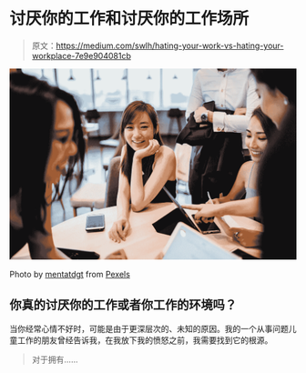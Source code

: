 # 讨厌你的工作和讨厌你的工作场所

> 原文：<https://medium.com/swlh/hating-your-work-vs-hating-your-workplace-7e9e904081cb>

![](img/120cd7f0f7c9496c2fb56e98c9dbc59d.png)

Photo by [mentatdgt](https://www.pexels.com/@mentatdgt-330508?utm_content=attributionCopyText&utm_medium=referral&utm_source=pexels) from [Pexels](https://www.pexels.com/photo/woman-sitting-on-gray-chair-1543895/?utm_content=attributionCopyText&utm_medium=referral&utm_source=pexels)

## 你真的讨厌你的工作或者你工作的环境吗？

当你经常心情不好时，可能是由于更深层次的、未知的原因。我的一个从事问题儿童工作的朋友曾经告诉我，在我放下我的愤怒之前，我需要找到它的根源。

> 对于拥有……